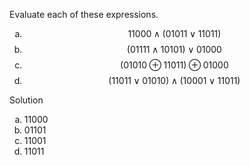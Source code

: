 Evaluate each of these expressions.

1. $$11000 \wedge (01011 \vee 11011)$$
2. $$(01111 \wedge 10101) \vee 01000$$
3. $$(01010 \oplus 11011) \oplus 01000$$
4. $$(11011 \vee 01010) \wedge (10001 \vee 11011)$$

Solution

1. 11000
2. 01101
3. 11001
4. 11011

<style type="text/css">
    ol { list-style-type: lower-alpha; }
</style>